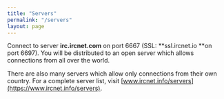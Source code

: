 ```yaml
---
title: "Servers"
permalink: "/servers"
layout: page
---
```

Connect to server **irc.ircnet.com** on port 6667 (SSL: **ssl.ircnet.io **on port 6697). You will be distributed to an open server which allows connections from all over the world.

There are also many servers which allow only connections from their own country. For a complete server list, visit [www.ircnet.info/servers](https://www.ircnet.info/servers).

